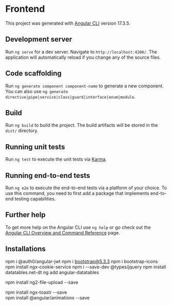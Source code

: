 # Frontend

This project was generated with [Angular CLI](https://github.com/angular/angular-cli) version 17.3.5.

## Development server

Run `ng serve` for a dev server. Navigate to `http://localhost:4200/`. The application will automatically reload if you change any of the source files.

## Code scaffolding

Run `ng generate component component-name` to generate a new component. You can also use `ng generate directive|pipe|service|class|guard|interface|enum|module`.

## Build

Run `ng build` to build the project. The build artifacts will be stored in the `dist/` directory.

## Running unit tests

Run `ng test` to execute the unit tests via [Karma](https://karma-runner.github.io).

## Running end-to-end tests

Run `ng e2e` to execute the end-to-end tests via a platform of your choice. To use this command, you need to first add a package that implements end-to-end testing capabilities.

## Further help

To get more help on the Angular CLI use `ng help` or go check out the [Angular CLI Overview and Command Reference](https://angular.io/cli) page.

## Installations
npm i @auth0/angular-jwt
npm i bootstrap@5.3.3
npm i bootstrap-icons
npm install ngx-cookie-service
npm i --save-dev @types/jquery
npm install datatables.net-dt
ng add angular-datatables

npm install ng2-file-upload --save
<!-- for toarter -->
<!-- follow the link for the setup https://www.npmjs.com/package/ngx-toastr#setup -->
npm install ngx-toastr --save   
npm install @angular/animations --save
